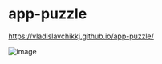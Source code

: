 # app-puzzle

https://vladislavchikkj.github.io/app-puzzle/


![image](https://user-images.githubusercontent.com/104150293/197042718-24c6b6c0-7acc-449a-a18f-ee916e566506.png)
